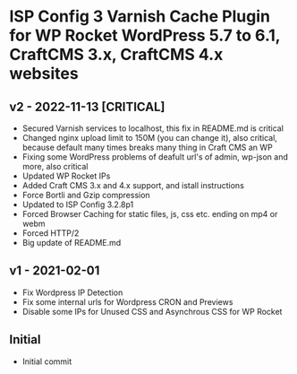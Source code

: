 # ISP Config 3 Varnish Cache Plugin for WP Rocket WordPress 5.7 to 6.1, CraftCMS 3.x, CraftCMS 4.x websites

## v2 - 2022-11-13 [CRITICAL]

- Secured Varnish services to localhost, this fix in README.md is critical
- Changed nginx upload limit to 150M (you can change it), also critical, because default many times breaks many thing in Craft CMS an WP
- Fixing some WordPress problems of deafult url's of admin, wp-json and more, also critical
- Updated WP Rocket IPs
- Added Craft CMS 3.x and 4.x support, and istall instructions
- Force Bortli and Gzip compression
- Updated to ISP Config 3.2.8p1
- Forced Browser Caching for static files, js, css etc. ending on mp4 or webm
- Forced HTTP/2
- Big update of README.md 

## v1 - 2021-02-01

- Fix Wordpress IP Detection
- Fix some internal urls for Wordpress CRON and Previews
- Disable some IPs for Unused CSS and Asynchrous CSS for WP Rocket

## Initial

- Initial commit

